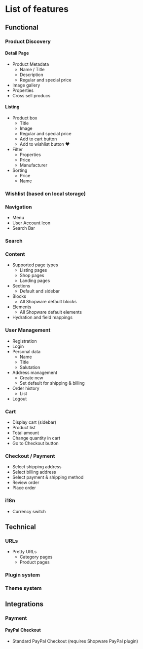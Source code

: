 # List of features

## Functional

### Product Discovery

#### Detail Page

 * Product Metadata
 	* Name / Title
 	* Description
 	* Regular and special price
 * Image gallery
 * Properties
 * Cross sell producs


#### Listing

 * Product box
 	* Title
 	* Image
 	* Regular and special price
 	* Add to cart button
	* Add to wishlist button :heart:
 * Filter
 	* Properties
 	* Price
 	* Manufacturer
 * Sorting
 	* Price
 	* Name

### Wishlist (based on local storage)

### Navigation

 * Menu
 * User Account Icon
 * Search Bar

### Search

### Content

 * Supported page types
 	* Listing pages
 	* Shop pages
 	* Landing pages
 * Sections
 	* Default and sidebar
 * Blocks
 	* All Shopware default blocks
 * Elements
 	* All Shopware default elements
 * Hydration and field mappings

### User Management

 * Registration
 * Login
 * Personal data
 	* Name
 	* Title
 	* Salutation
 * Address management
 	* Create new 
 	* Set default for shipping & billing
 * Order history
 	* List
 * Logout

### Cart

 * Display cart (sidebar)
 * Product list
 * Total amount
 * Change quantity in cart
 * Go to Checkout button

### Checkout / Payment

 * Select shipping address
 * Select billing address
 * Select payment & shipping method
 * Review order
 * Place order

### i18n

 * Currency switch

## Technical

### URLs

 * Pretty URLs
 	* Category pages
 	* Product pages

### Plugin system

### Theme system

## Integrations

### Payment

#### PayPal Checkout

 * Standard PayPal Checkout (requires Shopware PayPal plugin)